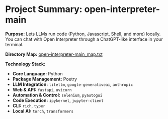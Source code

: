 # Project Summary: open-interpreter-main

**Purpose:** Lets LLMs run code (Python, Javascript, Shell, and more) locally. You can chat with Open Interpreter through a ChatGPT-like interface in your terminal.

**Directory Map:** [open-interpreter-main_map.txt](./open-interpreter-main_map.txt)

**Technology Stack:**
*   **Core Language:** Python
*   **Package Management:** Poetry
*   **LLM Integration:** `litellm`, `google-generativeai`, `anthropic`
*   **Web & API:** `fastapi`, `uvicorn`
*   **Automation & Control:** `selenium`, `pyautogui`
*   **Code Execution:** `ipykernel`, `jupyter-client`
*   **CLI:** `rich`, `typer`
*   **Local AI:** `torch`, `transformers`
